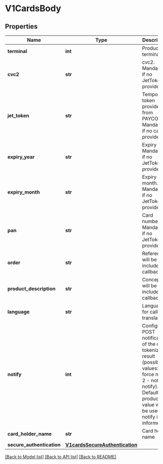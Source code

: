 # V1CardsBody

## Properties
Name | Type | Description | Notes
------------ | ------------- | ------------- | -------------
**terminal** | **int** | Product or terminal Id. | 
**cvc2** | **str** | cvc2. Mandatory if no JetToken provided | [optional] 
**jet_token** | **str** | Temporary token provided from PAYCOMET. Mandatory if no card provided. | [optional] 
**expiry_year** | **str** | Expiry year.  Mandatory if no JetToken provided | [optional] 
**expiry_month** | **str** | Expiry month.  Mandatory if no JetToken provided. | [optional] 
**pan** | **str** | Card number. Mandatory if no JetToken provided | [optional] 
**order** | **str** | Reference, will be included in callback. | [optional] 
**product_description** | **str** | Concept, will be included in callback. | [optional] 
**language** | **str** | Language for callback translation. | [optional] [default to 'es']
**notify** | **int** | Configure POST notification of the card tokenization result (possible values: 1 - force notify, 2 - not notify). Default product value will be used if notify is not informed | [optional] 
**card_holder_name** | **str** | Card holder name | [optional] 
**secure_authentication** | [**V1cardsSecureAuthentication**](V1cardsSecureAuthentication.md) |  | [optional] 

[[Back to Model list]](../README.md#documentation-for-models) [[Back to API list]](../README.md#documentation-for-api-endpoints) [[Back to README]](../README.md)

